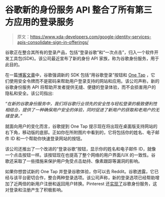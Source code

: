 # 谷歌新的身份服务 API 整合了所有第三方应用的登录服务

> 原文：<https://www.xda-developers.com/google-identity-services-apis-consolidate-sign-in-offerings/>

谷歌正在整合其所有的登录产品，包括“登录谷歌”和“一次点击”，归入一个软件开发工具包(SDK)。该公司最近宣布了新的身份 API 家族，称为谷歌身份服务，用于此目的。

在一篇[博客文章](https://developers.googleblog.com/2021/07/launching-our-new-google-identity-services-apis.html)中，谷歌强调新的 SDK 包括“用谷歌登录”按钮和 [One Tap](https://developers.google.com/identity/one-tap/android) ，它们使用安全令牌而不是密码来帮助用户登录支持的网站和应用。该公司声称，新的谷歌身份服务 API 将帮助开发者提供无缝、便捷的登录体验，而不会损害用户的隐私和安全。该公司指出:

*“在新的谷歌身份服务中，我们将谷歌行业领先的安全性与轻松登录的极致便利性相结合，提供了一种确保用户安全的体验，同时促进了新用户的获取和老用户的无缝登录。”*

就面向用户的变化而言，谷歌提到 One Tap 提示现在将出现在桌面版支持网站的右下角，移动版的底部。正如你在所附图片中看到的，它将包括你的姓名、电子邮件 ID 和一个帮助你快速登录网站的按钮。

该公司还推出了一个改进的“登录谷歌”按钮，显示你的姓名和电子邮件 ID，就像一个点击按钮一样。该按钮现在也提高了整个网络的用户界面/UX 的一致性。谷歌还采取了一些措施来保护用户免受点击劫持、像素跟踪等漏洞的影响。

如果你想尝试新的 One Tap 并登录谷歌体验，你可以去 Reddit。谷歌透露，它已经与该平台密切合作，整合两种登录选项。该公司声称，新的登录选项已经帮助增加了近两倍的新用户注册和返回用户转换。Pinterest 还[实现了](https://developers.google.com/identity/sign-in/case-studies)谷歌身份服务，这对登录和注册产生了积极影响。